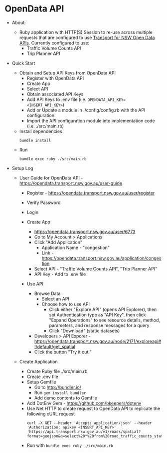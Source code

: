 # OpenData API

* About:
  * Ruby application with HTTP(S) Session to re-use across multiple requests that are configured to use [Transport for NSW Open Data APIs](https://opendata.transport.nsw.gov.au). Currently configured to use:
    * Traffic Volume Counts API
    * Trip Planner API

* Quick Start
  * Obtain and Setup API Keys from OpenData API
    * Register with OpenData API
    * Create App
    * Select API
    * Obtain associated API Keys
    * Add API Keys to .env file (i.e. `OPENDATA_API_KEY=<INSERT_API_KEY>`)
    * Add or Update a module in ./config/config.rb with the API configuration
    * Import the API configuration module into implementation code (i.e. ./src/main.rb) 
  * Install dependencies
    ```
    bundle install
    ```
  * Run
    ```
    bundle exec ruby ./src/main.rb
    ```

* Setup Log
  * User Guide for OpenData API - https://opendata.transport.nsw.gov.au/user-guide
    * Register - https://opendata.transport.nsw.gov.au/user/register
    * Verify Password
    * Login

    * Create App
      * https://opendata.transport.nsw.gov.au/user/6773
      * Go to My Account > Applications
      * Click "Add Application"
        * Application Name - "congestion"
        * Link - https://opendata.transport.nsw.gov.au/application/congestion
      * Select API - "Traffic Volume Counts API", "Trip Planner API"
      * API Key - Add to .env file

    * Use API
      * Browse Data
        * Select an API
        * Choose how to use API
          * Click either "Explore API" (opens API Explorer), then set Authentication type as "API Key", then click "Expand Operations" to see resource details, method, parameters, and response messages for a query
          * Click "Download" (static datasets)
      * Developers > API Exporer - https://opendata.transport.nsw.gov.au/node/2171/exploreapi#!/default/get_spatial
      * Click the button "Try it out!"

  * Create Application
    * Create Ruby file ./src/main.rb
    * Create .env file
    * Setup Gemfile 
      * Go to http://bundler.io/
      * Run `gem install bundler`
      * Add demo contents to Gemfile
    * Add DotEnv Gem - https://github.com/bkeepers/dotenv
    * Use Net HTTP to create request to OpenData API to replicate the following cURL request
      ```
      curl -X GET --header 'Accept: application/json' --header 'Authorization: apikey <INSERT_API_KEY>' 'https://api.transport.nsw.gov.au/v1/roads/spatial?format=geojson&q=select%20*%20from%20road_traffic_counts_station_reference%20limit%2050%20'
      ```
    * Run with `bundle exec ruby ./src/main.rb`
